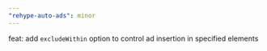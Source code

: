 ```yaml
---
"rehype-auto-ads": minor
---
```


feat: add `excludeWithin` option to control ad insertion in specified elements
